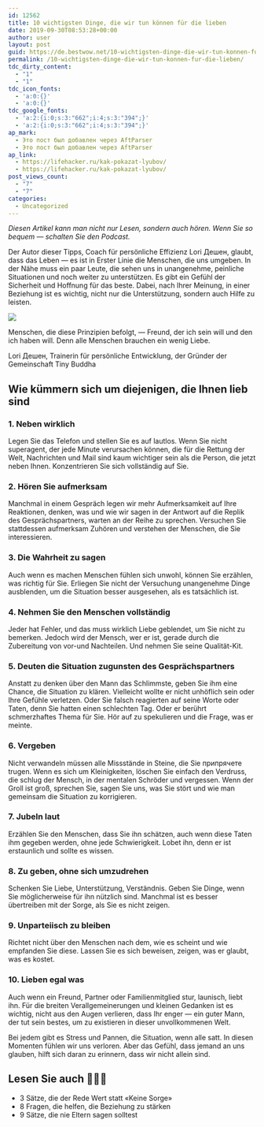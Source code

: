```yaml
---
id: 12562
title: 10 wichtigsten Dinge, die wir tun können für die lieben
date: 2019-09-30T08:53:28+00:00
author: user
layout: post
guid: https://de.bestwow.net/10-wichtigsten-dinge-die-wir-tun-konnen-fur-die-lieben/
permalink: /10-wichtigsten-dinge-die-wir-tun-konnen-fur-die-lieben/
tdc_dirty_content:
  - "1"
  - "1"
tdc_icon_fonts:
  - 'a:0:{}'
  - 'a:0:{}'
tdc_google_fonts:
  - 'a:2:{i:0;s:3:"662";i:4;s:3:"394";}'
  - 'a:2:{i:0;s:3:"662";i:4;s:3:"394";}'
ap_mark:
  - Это пост был добавлен через AftParser
  - Это пост был добавлен через AftParser
ap_link:
  - https://lifehacker.ru/kak-pokazat-lyubov/
  - https://lifehacker.ru/kak-pokazat-lyubov/
post_views_count:
  - "7"
  - "7"
categories:
  - Uncategorized
---
```

_Diesen Artikel kann man nicht nur Lesen, sondern auch hören. Wenn Sie so bequem — schalten Sie den Podcast._</p> 

Der Autor dieser Tipps, Coach für persönliche Effizienz Lori Дешен, glaubt, dass das Leben — es ist in Erster Linie die Menschen, die uns umgeben. In der Nähe muss ein paar Leute, die sehen uns in unangenehme, peinliche Situationen und noch weiter zu unterstützen. Es gibt ein Gefühl der Sicherheit und Hoffnung für das beste. Dabei, nach Ihrer Meinung, in einer Beziehung ist es wichtig, nicht nur die Unterstützung, sondern auch Hilfe zu leisten.

<div>
  <div>
    <img src="https://de.bestwow.net/wp-content/uploads/2019/09/10-samyh-vazhnyh-veschey-kotorye-my-mozhem-sdelat-dlya-blizkih-1.jpeg" />
  </div>
  
  <div>
    <p>
      Menschen, die diese Prinzipien befolgt, — Freund, der ich sein will und den ich haben will. Denn alle Menschen brauchen ein wenig Liebe.
    </p></p>
  </div>
  
  <div>
    Lori Дешен, Trainerin für persönliche Entwicklung, der Gründer der Gemeinschaft Tiny Buddha
  </div></p>
</div>

## Wie kümmern sich um diejenigen, die Ihnen lieb sind

### 1. Neben wirklich

Legen Sie das Telefon und stellen Sie es auf lautlos. Wenn Sie nicht superagent, der jede Minute verursachen können, die für die Rettung der Welt, Nachrichten und Mail sind kaum wichtiger sein als die Person, die jetzt neben Ihnen. Konzentrieren Sie sich vollständig auf Sie.

### 2. Hören Sie aufmerksam

Manchmal in einem Gespräch legen wir mehr Aufmerksamkeit auf Ihre Reaktionen, denken, was und wie wir sagen in der Antwort auf die Replik des Gesprächspartners, warten an der Reihe zu sprechen. Versuchen Sie stattdessen aufmerksam Zuhören und verstehen der Menschen, die Sie interessieren.

### 3. Die Wahrheit zu sagen

Auch wenn es machen Menschen fühlen sich unwohl, können Sie erzählen, was richtig für Sie. Erliegen Sie nicht der Versuchung unangenehme Dinge ausblenden, um die Situation besser ausgesehen, als es tatsächlich ist.

### 4. Nehmen Sie den Menschen vollständig

Jeder hat Fehler, und das muss wirklich Liebe geblendet, um Sie nicht zu bemerken. Jedoch wird der Mensch, wer er ist, gerade durch die Zubereitung von vor-und Nachteilen. Und nehmen Sie seine Qualität-Kit.

### 5. Deuten die Situation zugunsten des Gesprächspartners

Anstatt zu denken über den Mann das Schlimmste, geben Sie ihm eine Chance, die Situation zu klären. Vielleicht wollte er nicht unhöflich sein oder Ihre Gefühle verletzen. Oder Sie falsch reagierten auf seine Worte oder Taten, denn Sie hatten einen schlechten Tag. Oder er berührt schmerzhaftes Thema für Sie. Hör auf zu spekulieren und die Frage, was er meinte.

### 6. Vergeben

Nicht verwandeln müssen alle Missstände in Steine, die Sie припрячете trugen. Wenn es sich um Kleinigkeiten, löschen Sie einfach den Verdruss, die schlug der Mensch, in der mentalen Schröder und vergessen. Wenn der Groll ist groß, sprechen Sie, sagen Sie uns, was Sie stört und wie man gemeinsam die Situation zu korrigieren.

### 7. Jubeln laut

Erzählen Sie den Menschen, dass Sie ihn schätzen, auch wenn diese Taten ihm gegeben werden, ohne jede Schwierigkeit. Lobet ihn, denn er ist erstaunlich und sollte es wissen.

### 8. Zu geben, ohne sich umzudrehen

Schenken Sie Liebe, Unterstützung, Verständnis. Geben Sie Dinge, wenn Sie möglicherweise für ihn nützlich sind. Manchmal ist es besser übertreiben mit der Sorge, als Sie es nicht zeigen.

### 9. Unparteiisch zu bleiben

Richtet nicht über den Menschen nach dem, wie es scheint und wie empfanden Sie diese. Lassen Sie es sich beweisen, zeigen, was er glaubt, was es kostet.

### 10. Lieben egal was

Auch wenn ein Freund, Partner oder Familienmitglied stur, launisch, liebt ihn. Für die breiten Verallgemeinerungen und kleinen Gedanken ist es wichtig, nicht aus den Augen verlieren, dass Ihr enger — ein guter Mann, der tut sein bestes, um zu existieren in dieser unvollkommenen Welt.

Bei jedem gibt es Stress und Pannen, die Situation, wenn alle satt. In diesen Momenten fühlen wir uns verloren. Aber das Gefühl, dass jemand an uns glauben, hilft sich daran zu erinnern, dass wir nicht allein sind.

<div>
  <h2 class="read-also__title">
    <span>Lesen Sie auch</span> <span>👩🙏🧔 </span>
  </h2>
  
  <ul class="read-also__list">
    <li>
      3 Sätze, die der Rede Wert statt «Keine Sorge»
    </li>
    <li>
      8 Fragen, die helfen, die Beziehung zu stärken
    </li>
    <li>
      9 Sätze, die nie Eltern sagen solltest
    </li>
  </ul>
</div>